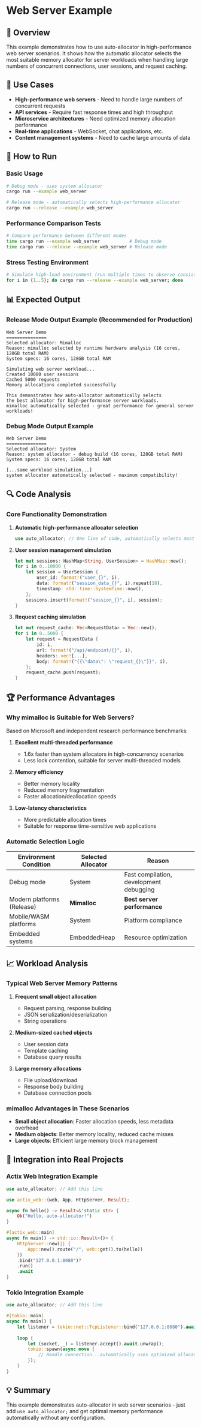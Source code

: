 # Web Server Example

## 📖 Overview

This example demonstrates how to use auto-allocator in high-performance web server scenarios. It shows how the automatic allocator selects the most suitable memory allocator for server workloads when handling large numbers of concurrent connections, user sessions, and request caching.

## 🎯 Use Cases

- **High-performance web servers** - Need to handle large numbers of concurrent requests
- **API services** - Require fast response times and high throughput
- **Microservice architectures** - Need optimized memory allocation performance
- **Real-time applications** - WebSocket, chat applications, etc.
- **Content management systems** - Need to cache large amounts of data

## 🚀 How to Run

### Basic Usage

```bash
# Debug mode - uses system allocator
cargo run --example web_server

# Release mode - automatically selects high-performance allocator
cargo run --release --example web_server
```

### Performance Comparison Tests

```bash
# Compare performance between different modes
time cargo run --example web_server           # Debug mode
time cargo run --release --example web_server # Release mode
```

### Stress Testing Environment

```bash
# Simulate high-load environment (run multiple times to observe consistency)
for i in {1..5}; do cargo run --release --example web_server; done
```

## 📊 Expected Output

### Release Mode Output Example (Recommended for Production)

```
Web Server Demo
===============
Selected allocator: Mimalloc
Reason: mimalloc selected by runtime hardware analysis (16 cores, 128GB total RAM)
System specs: 16 cores, 128GB total RAM

Simulating web server workload...
Created 10000 user sessions
Cached 5000 requests
Memory allocations completed successfully

This demonstrates how auto-allocator automatically selects
the best allocator for high-performance server workloads.
mimalloc automatically selected - great performance for general server workloads!
```

### Debug Mode Output Example

```
Web Server Demo
===============
Selected allocator: System
Reason: system allocator - debug build (16 cores, 128GB total RAM)
System specs: 16 cores, 128GB total RAM

[...same workload simulation...]
system allocator automatically selected - maximum compatibility!
```

## 🔍 Code Analysis

### Core Functionality Demonstration

1. **Automatic high-performance allocator selection**
   ```rust
   use auto_allocator; // One line of code, automatically selects most suitable allocator for servers
   ```

2. **User session management simulation**
   ```rust
   let mut sessions: HashMap<String, UserSession> = HashMap::new();
   for i in 0..10000 {
       let session = UserSession {
           user_id: format!("user_{}", i),
           data: format!("session_data_{}", i).repeat(10),
           timestamp: std::time::SystemTime::now(),
       };
       sessions.insert(format!("session_{}", i), session);
   }
   ```

3. **Request caching simulation**
   ```rust
   let mut request_cache: Vec<RequestData> = Vec::new();
   for i in 0..5000 {
       let request = RequestData {
           id: i,
           url: format!("/api/endpoint/{}", i),
           headers: vec![...],
           body: format!("{{\"data\": \"request_{}\"}}", i),
       };
       request_cache.push(request);
   }
   ```

## 🏆 Performance Advantages

### Why mimalloc is Suitable for Web Servers?

Based on Microsoft and independent research performance benchmarks:

1. **Excellent multi-threaded performance**
   - 1.6x faster than system allocators in high-concurrency scenarios
   - Less lock contention, suitable for server multi-threaded models

2. **Memory efficiency**
   - Better memory locality
   - Reduced memory fragmentation
   - Faster allocation/deallocation speeds

3. **Low-latency characteristics**
   - More predictable allocation times
   - Suitable for response time-sensitive web applications

### Automatic Selection Logic

| Environment Condition | Selected Allocator | Reason |
|----------------------|-------------------|---------|
| Debug mode | System | Fast compilation, development debugging |
| Modern platforms (Release) | **Mimalloc** | **Best server performance** |
| Mobile/WASM platforms | System | Platform compliance |
| Embedded systems | EmbeddedHeap | Resource optimization |

## 📈 Workload Analysis

### Typical Web Server Memory Patterns

1. **Frequent small object allocation**
   - Request parsing, response building
   - JSON serialization/deserialization
   - String operations

2. **Medium-sized cached objects**
   - User session data
   - Template caching
   - Database query results

3. **Large memory allocations**
   - File upload/download
   - Response body building
   - Database connection pools

### mimalloc Advantages in These Scenarios

- **Small object allocation**: Faster allocation speeds, less metadata overhead
- **Medium objects**: Better memory locality, reduced cache misses
- **Large objects**: Efficient large memory block management

## 🔧 Integration into Real Projects

### Actix Web Integration Example

```rust
use auto_allocator; // Add this line

use actix_web::{web, App, HttpServer, Result};

async fn hello() -> Result<&'static str> {
    Ok("Hello, auto-allocator!")
}

#[actix_web::main]
async fn main() -> std::io::Result<()> {
    HttpServer::new(|| {
        App::new().route("/", web::get().to(hello))
    })
    .bind("127.0.0.1:8080")?
    .run()
    .await
}
```

### Tokio Integration Example

```rust
use auto_allocator; // Add this line

#[tokio::main]
async fn main() {
    let listener = tokio::net::TcpListener::bind("127.0.0.1:8080").await.unwrap();
    
    loop {
        let (socket, _) = listener.accept().await.unwrap();
        tokio::spawn(async move {
            // Handle connection...automatically uses optimized allocator
        });
    }
}
```

## 💡 Summary

This example demonstrates auto-allocator in web server scenarios - just add `use auto_allocator;` and get optimal memory performance automatically without any configuration.